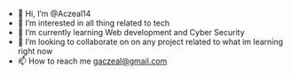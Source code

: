 - 👋 Hi, I’m @Aczeal14
- 👀 I’m interested in all thing related to tech
- 🌱 I’m currently learning Web development and Cyber Security
- 💞️ I’m looking to collaborate on on any project related to what im learning right now
- 📫 How to reach me gaczeal@gmail.com

<!---
Aczeal14/Aczeal14 is a ✨ special ✨ repository because its `README.md` (this file) appears on your GitHub profile.
You can click the Preview link to take a look at your changes.
--->
